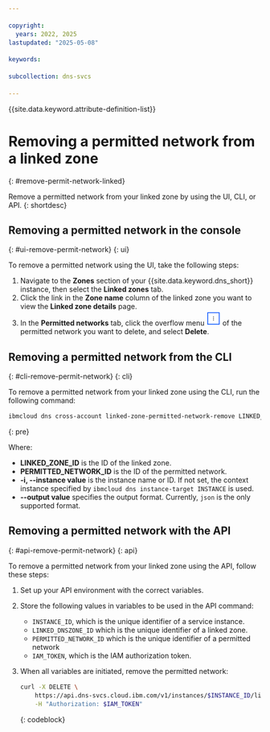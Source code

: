 ```yaml
---

copyright:
  years: 2022, 2025
lastupdated: "2025-05-08"

keywords:

subcollection: dns-svcs

---
```


{{site.data.keyword.attribute-definition-list}}

# Removing a permitted network from a linked zone
{: #remove-permit-network-linked}

Remove a permitted network from your linked zone by using the UI, CLI, or API.
{: shortdesc}

## Removing a permitted network in the console
{: #ui-remove-permit-network}
{: ui}

To remove a permitted network using the UI, take the following steps:

1. Navigate to the **Zones** section of your {{site.data.keyword.dns_short}} instance, then select the **Linked zones** tab.
1. Click the link in the **Zone name** column of the linked zone you want to view the **Linked zone details** page.
1. In the **Permitted networks** tab, click the overflow menu ![Overflow menu icon](images/overflow-icon.png "Overflow menu icon") of the permitted network you want to delete, and select **Delete**.

## Removing a permitted network from the CLI
{: #cli-remove-permit-network}
{: cli}

To remove a permitted network from your linked zone using the CLI, run the following command:

```sh
ibmcloud dns cross-account linked-zone-permitted-network-remove LINKED_ZONE_ID PERMITTED_NETWORK_ID [-i, --instance INSTANCE] [--output FORMAT]
```
{: pre}

Where:

* **LINKED_ZONE_ID** is the ID of the linked zone.
* **PERMITTED_NETWORK_ID** is the ID of the permitted network.
* **-i, --instance value** is the instance name or ID. If not set, the context instance specified by `ibmcloud dns instance-target INSTANCE` is used.
* **--output value** specifies the output format. Currently, `json` is the only supported format.

## Removing a permitted network with the API
{: #api-remove-permit-network}
{: api}

To remove a permitted network from your linked zone using the API, follow these steps:

1. Set up your API environment with the correct variables.
1. Store the following values in variables to be used in the API command:
    * `INSTANCE_ID`, which is the unique identifier of a service instance.
    * `LINKED_DNSZONE_ID` which is the unique identifier of a linked zone.
    * `PERMITTED_NETWORK_ID` which is the unique identifier of a permitted network
    * `IAM_TOKEN`, which is the IAM authorization token.
1. When all variables are initiated, remove the permitted network:

    ```sh
    curl -X DELETE \
        https://api.dns-svcs.cloud.ibm.com/v1/instances/$INSTANCE_ID/linked_dnszones/$LINKED_DNSZONE_ID/permitted_networks/$PERMITTED_NETWORK_ID \
        -H "Authorization: $IAM_TOKEN"
    ```
    {: codeblock}
